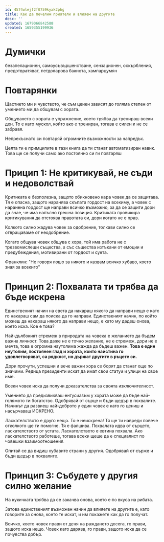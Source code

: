 ```yaml
---
id: 4574wlejf2f0759kyxk2phg
title: Как да печелим приятели и влияем на другите
desc: ''
updated: 1679066842588
created: 1659355199936
---
```

# Думички
безапелационен, самоусъвършенстване, сензационен, оскърбления, предотвратяват, петдоларова бакнота, хампарцумян

# Повтарянки

Щастието ми и чувството, че съм ценен зависят до голяма степен от умението ми да общувам с хората.

Общуването с хората е упражнение, което трябва да тренираш всеки ден. То е като мускол, който ако е трениран, тогава е силен и не се забравя.

Непрекъснато си повтаряй огромните възможности за напредък.

Целта ти е примципите в тази книга да ти станат автоматизиран навик. Това ще се получи само ако постоянно си ги повтаряш



# Прицип 1: Не критикувай, не съди и недоволствай

Критиката е безполезна, защото обикновено кара човек да се защитава. Тя е опасна, защото наранява скъпата гордост на всекиму, а човек с наранена гордост ще направи всичко възможно, за да се защити дори да знае, че има напълно грешна позиция. Критиката провикира критикувания да отстоява правотата си, дори когато не е прав.

Колкото силно жадува човек за одобрение, толкави силно се отвращаваме от неодобрение.

Когато общува човек общува с хора, той има работа не с трезвомислещи същества, а със същества изтъкани от емоции и предубеждения, мотивирани от гордост и суета.

Франклин: "Не говоря лошо за никого и казвам всичко хубаво, което зная за всекиго"


# Принцип 2: Похвалата ти трябва да бъде искрена

Единственият начин на света да накараш някого да направи нещо е като го накараш сам да поиска да го направи. Единственият начин, по който можеш да накараш някого да направи нещо, е като му дадеш онова, което иска. Кое е това?

Най-дълбокият стремеж в природата на човека е желанието да бъдем важна личност. Това даже не е точно желание, не е стремеж, дори не е мечта, това е огромна наутолима жажда да бъдеш важен. **Това е един неутолим, постоянен глад и хората, които наистина го удовлетворяват, са рядкост, но държат другите в ръцете си.**


Дори прочути, успешни и вече важни хора се борят да станат още по значими. Редица президенти искат да имат свои статуи и улици на свое име.

Всеки човек иска да получи доказателства за своята изключителност.

Умението да предизвикваш ентусиазъм у хората може да бъде най-голямото ти богатство. Одобрявай от сърце и бъди щедър в похвалите. Начинът да развиеш най-доброто у един човек е като го цениш и насърчаваш ИСКРЕНО.

Ласкателството е друго нещо. То е неискрена! Тя ще ти навреди повече отколкото ще ти помогне. Тя е фалшива. Похвалата идва от сърцето, ласкателството от устата. Ласкателството е евтина похвала. Ако ласкателството работеше, тогава всеки щеше да е специалист по човешки взаимоотношения.

Опитай се да видиш хубавите страни у другия. Одобрявай от сърже и бъди щедър в похвалите.


# Принцип 3: Събудете у другия силно желание


На кукичката трябва да се закачва онова, което е по вкуса на рибата.

Затова единственият възможен начин да влияете на другите е, като говорите за онова, което те искат, и им покажете как да го получат.

Всичко, което човек прави от деня на раждането досега, го прави, защото иска нещо. Човек като дарява, го прави, защото иска да се почувства добър.
